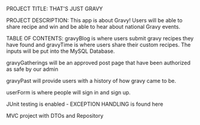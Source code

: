 
PROJECT TITLE: THAT'S JUST GRAVY 

PROJECT DESCRIPTION: This app is about Gravy! Users will be able to share recipe and win and be able to hear about national Gravy events.

TABLE OF CONTENTS:
gravyBlog is where users submit gravy recipes they have found and gravyTime is where users share their custom recipes. The inputs will be put into the MySQL Database. 

gravyGatherings will be an approved post page that have been authorized as safe by our admin 

gravyPast will provide users with a history of how gravy came to be. 

userForm is where people will sign in and sign up. 

JUnit testing is enabled - EXCEPTION HANDLING is found here 

MVC project with DTOs and Repository 
